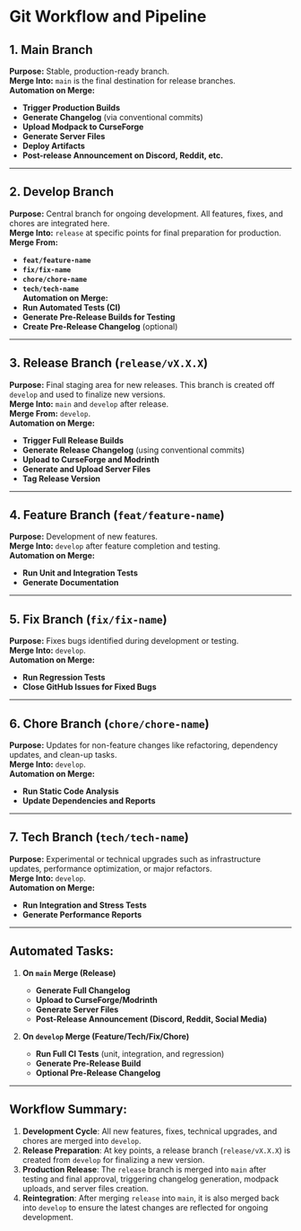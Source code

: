 # Git Workflow and Pipeline

## 1. Main Branch

**Purpose:** Stable, production-ready branch.  
**Merge Into:** `main` is the final destination for release branches.  
**Automation on Merge:**

- **Trigger Production Builds**
- **Generate Changelog** (via conventional commits)
- **Upload Modpack to CurseForge**
- **Generate Server Files**
- **Deploy Artifacts**
- **Post-release Announcement on Discord, Reddit, etc.**

---

## 2. Develop Branch

**Purpose:** Central branch for ongoing development. All features, fixes, and chores are integrated here.  
**Merge Into:** `release` at specific points for final preparation for production.  
**Merge From:**

- **`feat/feature-name`**
- **`fix/fix-name`**
- **`chore/chore-name`**
- **`tech/tech-name`**  
  **Automation on Merge:**
- **Run Automated Tests (CI)**
- **Generate Pre-Release Builds for Testing**
- **Create Pre-Release Changelog** (optional)

---

## 3. Release Branch (`release/vX.X.X`)

**Purpose:** Final staging area for new releases. This branch is created off `develop` and used to finalize new versions.  
**Merge Into:** `main` and `develop` after release.  
**Merge From:** `develop`.  
**Automation on Merge:**

- **Trigger Full Release Builds**
- **Generate Release Changelog** (using conventional commits)
- **Upload to CurseForge and Modrinth**
- **Generate and Upload Server Files**
- **Tag Release Version**

---

## 4. Feature Branch (`feat/feature-name`)

**Purpose:** Development of new features.  
**Merge Into:** `develop` after feature completion and testing.  
**Automation on Merge:**

- **Run Unit and Integration Tests**
- **Generate Documentation**

---

## 5. Fix Branch (`fix/fix-name`)

**Purpose:** Fixes bugs identified during development or testing.  
**Merge Into:** `develop`.  
**Automation on Merge:**

- **Run Regression Tests**
- **Close GitHub Issues for Fixed Bugs**

---

## 6. Chore Branch (`chore/chore-name`)

**Purpose:** Updates for non-feature changes like refactoring, dependency updates, and clean-up tasks.  
**Merge Into:** `develop`.  
**Automation on Merge:**

- **Run Static Code Analysis**
- **Update Dependencies and Reports**

---

## 7. Tech Branch (`tech/tech-name`)

**Purpose:** Experimental or technical upgrades such as infrastructure updates, performance optimization, or major refactors.  
**Merge Into:** `develop`.  
**Automation on Merge:**

- **Run Integration and Stress Tests**
- **Generate Performance Reports**

---

## Automated Tasks:

1. **On `main` Merge (Release)**

   - **Generate Full Changelog**
   - **Upload to CurseForge/Modrinth**
   - **Generate Server Files**
   - **Post-Release Announcement (Discord, Reddit, Social Media)**

2. **On `develop` Merge (Feature/Tech/Fix/Chore)**
   - **Run Full CI Tests** (unit, integration, and regression)
   - **Generate Pre-Release Build**
   - **Optional Pre-Release Changelog**

---

## Workflow Summary:

1. **Development Cycle**: All new features, fixes, technical upgrades, and chores are merged into `develop`.
2. **Release Preparation**: At key points, a release branch (`release/vX.X.X`) is created from `develop` for finalizing a new version.
3. **Production Release**: The `release` branch is merged into `main` after testing and final approval, triggering changelog generation, modpack uploads, and server files creation.
4. **Reintegration**: After merging `release` into `main`, it is also merged back into `develop` to ensure the latest changes are reflected for ongoing development.
